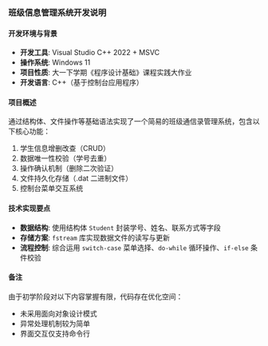 ### 班级信息管理系统开发说明

#### 开发环境与背景
- **开发工具**: Visual Studio C++ 2022 + MSVC
- **操作系统**: Windows 11  
- **项目性质**: 大一下学期《程序设计基础》课程实践大作业  
- **开发语言**: C++（基于控制台应用程序）

#### 项目概述
通过结构体、文件操作等基础语法实现了一个简易的班级通信录管理系统，包含以下核心功能：  
1. 学生信息增删改查（CRUD）  
2. 数据唯一性校验（学号去重）  
3. 操作确认机制（删除二次验证）  
4. 文件持久化存储（.dat 二进制文件）  
5. 控制台菜单交互系统

#### 技术实现要点
- **数据结构**: 使用结构体 `Student` 封装学号、姓名、联系方式等字段  
- **存储方案**: `fstream` 库实现数据文件的读写与更新  
- **流程控制**: 综合运用 `switch-case` 菜单选择、`do-while` 循环操作、`if-else` 条件校验

#### 备注
由于初学阶段对以下内容掌握有限，代码存在优化空间：  
- 未采用面向对象设计模式  
- 异常处理机制较为简单  
- 界面交互仅支持命令行  
